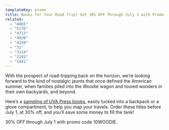 ```yaml
---
templateKey: promo
title: Books for Your Road Trip! Get 30% OFF Through July 1 with Promo Code 10WOODIE
related:
  - "4865"
  - "5176"
  - "4713"
  - "4920"
  - "4259"
  - "31"
  - "3114"
  - "2193"
  - "1941"
---
```

With the prospect of road-tripping back on the horizon, we’re looking forward to the kind of nostalgic jaunts that once defined the American summer, when families piled into the Woodie wagon and toured wonders in their own backyards, and beyond.

Here’s a [sampling of UVA Press books,](https://mailchi.mp/virginia/woodie?e=c2717c4164) easily tucked into a backpack or a glove compartment, to help you map your travels. Order these titles before July 1, at 30% off, and you’ll save some money to fill the tank!

30% OFF through July 1 with promo code 10WOODIE.